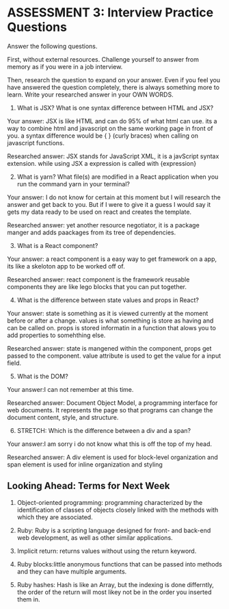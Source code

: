 # ASSESSMENT 3: Interview Practice Questions

Answer the following questions.

First, without external resources. Challenge yourself to answer from memory as if you were in a job interview.

Then, research the question to expand on your answer. Even if you feel you have answered the question completely, there is always something more to learn. Write your researched answer in your OWN WORDS.

1. What is JSX? What is one syntax difference between HTML and JSX?

Your answer: JSX is like HTML and can do 95% of what html can use. its a way to combine html and javascript on the same working page in front of you. a syntax difference would be { } (curly braces) when calling on javascript functions. 

Researched answer: JSX stands for JavaScript XML, it is a javScript syntax extension. while using JSX a expression is called with {expression}

2. What is yarn? What file(s) are modified in a React application when you run the command yarn in your terminal?

Your answer: I do not know for certain at this moment but I will research the answer and get back to you. But if I were to give it a guess I would say it gets my data ready to be used on react and creates the template. 

Researched answer: yet another resource negotiator, it is a package manger and adds paackages from its tree of dependencies. 

3. What is a React component?

Your answer: a react component is a easy way to get framework on a app, its like a skeloton app to be worked off of. 

Researched answer: react component is the framework reusable components they are like lego blocks that you can put together. 

4. What is the difference between state values and props in React?

Your answer: state is something as it is viewed currently at the moment before or after a change. values is what something is store as having and can be called on. props is stored informatin in a function that alows you to add properties to somehthing else. 

Researched answer: state is mangened within the component, props get passed to the component. value attribute is used to get the value for a input field. 

5. What is the DOM?

Your answer:I can not remember at this time. 

Researched answer: Document Object Model, a programming interface for web documents. It represents the page so that programs can change the document content, style, and structure. 

6. STRETCH: Which is the difference between a div and a span?

Your answer:I am sorry i do not know what this is off the top of my head. 

Researched answer: A div element is used for block-level organization and span element is used for inline organization and styling

## Looking Ahead: Terms for Next Week

1. Object-oriented programming: programming characterized by the identification of classes of objects closely linked with the methods with which they are associated. 

2. Ruby: Ruby is a scripting language designed for front- and back-end web development, as well as other similar applications. 

3. Implicit return: returns values without using the return keyword.

4. Ruby blocks:little anonymous functions that can be passed into methods and they can have multiple arguments.

5. Ruby hashes: Hash is like an Array, but the indexing is done differntly, the order of the return will most likey not be in the order you inserted them in. 
